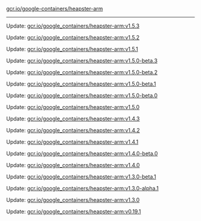 [gcr.io/google-containers/heapster-arm](https://hub.docker.com/r/cruse/heapster-arm/tags/) 

----
Update: [gcr.io/google_containers/heapster-arm:v1.5.3](https://hub.docker.com/r/cruse/heapster-arm/tags/)

Update: [gcr.io/google_containers/heapster-arm:v1.5.2](https://hub.docker.com/r/cruse/heapster-arm/tags/)

Update: [gcr.io/google_containers/heapster-arm:v1.5.1](https://hub.docker.com/r/cruse/heapster-arm/tags/)

Update: [gcr.io/google_containers/heapster-arm:v1.5.0-beta.3](https://hub.docker.com/r/cruse/heapster-arm/tags/)

Update: [gcr.io/google_containers/heapster-arm:v1.5.0-beta.2](https://hub.docker.com/r/cruse/heapster-arm/tags/)

Update: [gcr.io/google_containers/heapster-arm:v1.5.0-beta.1](https://hub.docker.com/r/cruse/heapster-arm/tags/)

Update: [gcr.io/google_containers/heapster-arm:v1.5.0-beta.0](https://hub.docker.com/r/cruse/heapster-arm/tags/)

Update: [gcr.io/google_containers/heapster-arm:v1.5.0](https://hub.docker.com/r/cruse/heapster-arm/tags/)

Update: [gcr.io/google_containers/heapster-arm:v1.4.3](https://hub.docker.com/r/cruse/heapster-arm/tags/)

Update: [gcr.io/google_containers/heapster-arm:v1.4.2](https://hub.docker.com/r/cruse/heapster-arm/tags/)

Update: [gcr.io/google_containers/heapster-arm:v1.4.1](https://hub.docker.com/r/cruse/heapster-arm/tags/)

Update: [gcr.io/google_containers/heapster-arm:v1.4.0-beta.0](https://hub.docker.com/r/cruse/heapster-arm/tags/)

Update: [gcr.io/google_containers/heapster-arm:v1.4.0](https://hub.docker.com/r/cruse/heapster-arm/tags/)

Update: [gcr.io/google_containers/heapster-arm:v1.3.0-beta.1](https://hub.docker.com/r/cruse/heapster-arm/tags/)

Update: [gcr.io/google_containers/heapster-arm:v1.3.0-alpha.1](https://hub.docker.com/r/cruse/heapster-arm/tags/)

Update: [gcr.io/google_containers/heapster-arm:v1.3.0](https://hub.docker.com/r/cruse/heapster-arm/tags/)

Update: [gcr.io/google_containers/heapster-arm:v0.19.1](https://hub.docker.com/r/cruse/heapster-arm/tags/)

